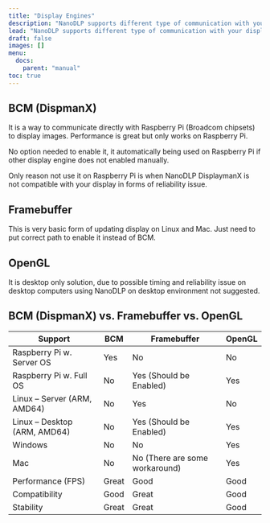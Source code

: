 ```yaml
---
title: "Display Engines"
description: "NanoDLP supports different type of communication with your display, here you could find brief description on each one."
lead: "NanoDLP supports different type of communication with your display, here you could find brief description on each one."
draft: false
images: []
menu:
  docs:
    parent: "manual"
toc: true
---
```


## BCM (DispmanX)

It is a way to communicate directly with Raspberry Pi (Broadcom chipsets) to display images. Performance is great but only works on Raspberry Pi.

No option needed to enable it, it automatically being used on Raspberry Pi if other display engine does not enabled manually.

Only reason not use it on Raspberry Pi is when NanoDLP DisplaymanX is not compatible with your display in forms of reliability issue.

## Framebuffer

This is very basic form of updating display on Linux and Mac. Just need to put correct path to enable it instead of BCM.

## OpenGL

It is desktop only solution, due to possible timing and reliability issue on desktop computers using NanoDLP on desktop environment not suggested.

## BCM (DispmanX) vs. Framebuffer vs. OpenGL

| Support                      | BCM   | Framebuffer                    | OpenGL |
|------------------------------|-------|--------------------------------|--------|
| Raspberry Pi w. Server OS    | Yes   | No                             | No     |
| Raspberry Pi w. Full OS      | No    | Yes (Should be Enabled)        | Yes    |
| Linux – Server (ARM, AMD64)  | No    | Yes                            | No     |
| Linux – Desktop (ARM, AMD64) | No    | Yes (Should be Enabled)        | Yes    |
| Windows                      | No    | No                             | Yes    |
| Mac                          | No    | No (There are some workaround) | Yes    |
| Performance (FPS)            | Great | Good                           | Good   |
| Compatibility                | Good  | Great                          | Good   |
| Stability                    | Great | Great                          | Good   |


